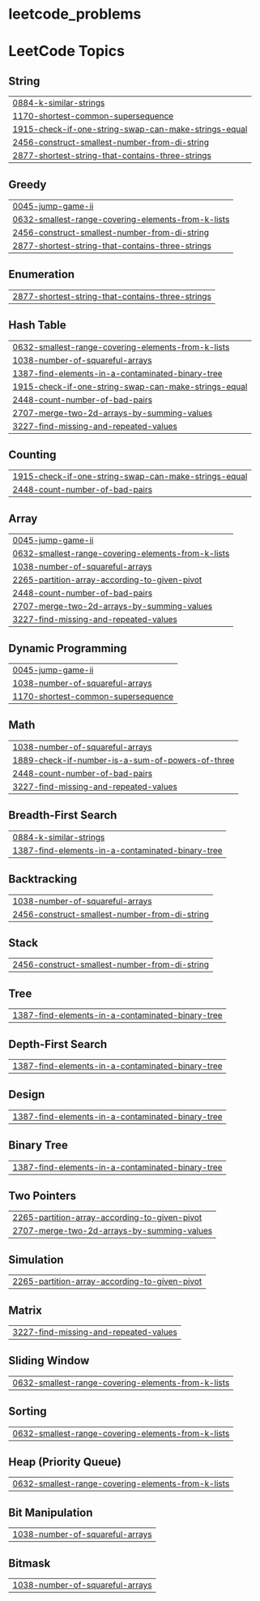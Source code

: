 # leetcode_problems
<!---LeetCode Topics Start-->
# LeetCode Topics
## String
|  |
| ------- |
| [0884-k-similar-strings](https://github.com/Harish5766/leetcode_problems/tree/master/0884-k-similar-strings) |
| [1170-shortest-common-supersequence](https://github.com/Harish5766/leetcode_problems/tree/master/1170-shortest-common-supersequence) |
| [1915-check-if-one-string-swap-can-make-strings-equal](https://github.com/Harish5766/leetcode_problems/tree/master/1915-check-if-one-string-swap-can-make-strings-equal) |
| [2456-construct-smallest-number-from-di-string](https://github.com/Harish5766/leetcode_problems/tree/master/2456-construct-smallest-number-from-di-string) |
| [2877-shortest-string-that-contains-three-strings](https://github.com/Harish5766/leetcode_problems/tree/master/2877-shortest-string-that-contains-three-strings) |
## Greedy
|  |
| ------- |
| [0045-jump-game-ii](https://github.com/Harish5766/leetcode_problems/tree/master/0045-jump-game-ii) |
| [0632-smallest-range-covering-elements-from-k-lists](https://github.com/Harish5766/leetcode_problems/tree/master/0632-smallest-range-covering-elements-from-k-lists) |
| [2456-construct-smallest-number-from-di-string](https://github.com/Harish5766/leetcode_problems/tree/master/2456-construct-smallest-number-from-di-string) |
| [2877-shortest-string-that-contains-three-strings](https://github.com/Harish5766/leetcode_problems/tree/master/2877-shortest-string-that-contains-three-strings) |
## Enumeration
|  |
| ------- |
| [2877-shortest-string-that-contains-three-strings](https://github.com/Harish5766/leetcode_problems/tree/master/2877-shortest-string-that-contains-three-strings) |
## Hash Table
|  |
| ------- |
| [0632-smallest-range-covering-elements-from-k-lists](https://github.com/Harish5766/leetcode_problems/tree/master/0632-smallest-range-covering-elements-from-k-lists) |
| [1038-number-of-squareful-arrays](https://github.com/Harish5766/leetcode_problems/tree/master/1038-number-of-squareful-arrays) |
| [1387-find-elements-in-a-contaminated-binary-tree](https://github.com/Harish5766/leetcode_problems/tree/master/1387-find-elements-in-a-contaminated-binary-tree) |
| [1915-check-if-one-string-swap-can-make-strings-equal](https://github.com/Harish5766/leetcode_problems/tree/master/1915-check-if-one-string-swap-can-make-strings-equal) |
| [2448-count-number-of-bad-pairs](https://github.com/Harish5766/leetcode_problems/tree/master/2448-count-number-of-bad-pairs) |
| [2707-merge-two-2d-arrays-by-summing-values](https://github.com/Harish5766/leetcode_problems/tree/master/2707-merge-two-2d-arrays-by-summing-values) |
| [3227-find-missing-and-repeated-values](https://github.com/Harish5766/leetcode_problems/tree/master/3227-find-missing-and-repeated-values) |
## Counting
|  |
| ------- |
| [1915-check-if-one-string-swap-can-make-strings-equal](https://github.com/Harish5766/leetcode_problems/tree/master/1915-check-if-one-string-swap-can-make-strings-equal) |
| [2448-count-number-of-bad-pairs](https://github.com/Harish5766/leetcode_problems/tree/master/2448-count-number-of-bad-pairs) |
## Array
|  |
| ------- |
| [0045-jump-game-ii](https://github.com/Harish5766/leetcode_problems/tree/master/0045-jump-game-ii) |
| [0632-smallest-range-covering-elements-from-k-lists](https://github.com/Harish5766/leetcode_problems/tree/master/0632-smallest-range-covering-elements-from-k-lists) |
| [1038-number-of-squareful-arrays](https://github.com/Harish5766/leetcode_problems/tree/master/1038-number-of-squareful-arrays) |
| [2265-partition-array-according-to-given-pivot](https://github.com/Harish5766/leetcode_problems/tree/master/2265-partition-array-according-to-given-pivot) |
| [2448-count-number-of-bad-pairs](https://github.com/Harish5766/leetcode_problems/tree/master/2448-count-number-of-bad-pairs) |
| [2707-merge-two-2d-arrays-by-summing-values](https://github.com/Harish5766/leetcode_problems/tree/master/2707-merge-two-2d-arrays-by-summing-values) |
| [3227-find-missing-and-repeated-values](https://github.com/Harish5766/leetcode_problems/tree/master/3227-find-missing-and-repeated-values) |
## Dynamic Programming
|  |
| ------- |
| [0045-jump-game-ii](https://github.com/Harish5766/leetcode_problems/tree/master/0045-jump-game-ii) |
| [1038-number-of-squareful-arrays](https://github.com/Harish5766/leetcode_problems/tree/master/1038-number-of-squareful-arrays) |
| [1170-shortest-common-supersequence](https://github.com/Harish5766/leetcode_problems/tree/master/1170-shortest-common-supersequence) |
## Math
|  |
| ------- |
| [1038-number-of-squareful-arrays](https://github.com/Harish5766/leetcode_problems/tree/master/1038-number-of-squareful-arrays) |
| [1889-check-if-number-is-a-sum-of-powers-of-three](https://github.com/Harish5766/leetcode_problems/tree/master/1889-check-if-number-is-a-sum-of-powers-of-three) |
| [2448-count-number-of-bad-pairs](https://github.com/Harish5766/leetcode_problems/tree/master/2448-count-number-of-bad-pairs) |
| [3227-find-missing-and-repeated-values](https://github.com/Harish5766/leetcode_problems/tree/master/3227-find-missing-and-repeated-values) |
## Breadth-First Search
|  |
| ------- |
| [0884-k-similar-strings](https://github.com/Harish5766/leetcode_problems/tree/master/0884-k-similar-strings) |
| [1387-find-elements-in-a-contaminated-binary-tree](https://github.com/Harish5766/leetcode_problems/tree/master/1387-find-elements-in-a-contaminated-binary-tree) |
## Backtracking
|  |
| ------- |
| [1038-number-of-squareful-arrays](https://github.com/Harish5766/leetcode_problems/tree/master/1038-number-of-squareful-arrays) |
| [2456-construct-smallest-number-from-di-string](https://github.com/Harish5766/leetcode_problems/tree/master/2456-construct-smallest-number-from-di-string) |
## Stack
|  |
| ------- |
| [2456-construct-smallest-number-from-di-string](https://github.com/Harish5766/leetcode_problems/tree/master/2456-construct-smallest-number-from-di-string) |
## Tree
|  |
| ------- |
| [1387-find-elements-in-a-contaminated-binary-tree](https://github.com/Harish5766/leetcode_problems/tree/master/1387-find-elements-in-a-contaminated-binary-tree) |
## Depth-First Search
|  |
| ------- |
| [1387-find-elements-in-a-contaminated-binary-tree](https://github.com/Harish5766/leetcode_problems/tree/master/1387-find-elements-in-a-contaminated-binary-tree) |
## Design
|  |
| ------- |
| [1387-find-elements-in-a-contaminated-binary-tree](https://github.com/Harish5766/leetcode_problems/tree/master/1387-find-elements-in-a-contaminated-binary-tree) |
## Binary Tree
|  |
| ------- |
| [1387-find-elements-in-a-contaminated-binary-tree](https://github.com/Harish5766/leetcode_problems/tree/master/1387-find-elements-in-a-contaminated-binary-tree) |
## Two Pointers
|  |
| ------- |
| [2265-partition-array-according-to-given-pivot](https://github.com/Harish5766/leetcode_problems/tree/master/2265-partition-array-according-to-given-pivot) |
| [2707-merge-two-2d-arrays-by-summing-values](https://github.com/Harish5766/leetcode_problems/tree/master/2707-merge-two-2d-arrays-by-summing-values) |
## Simulation
|  |
| ------- |
| [2265-partition-array-according-to-given-pivot](https://github.com/Harish5766/leetcode_problems/tree/master/2265-partition-array-according-to-given-pivot) |
## Matrix
|  |
| ------- |
| [3227-find-missing-and-repeated-values](https://github.com/Harish5766/leetcode_problems/tree/master/3227-find-missing-and-repeated-values) |
## Sliding Window
|  |
| ------- |
| [0632-smallest-range-covering-elements-from-k-lists](https://github.com/Harish5766/leetcode_problems/tree/master/0632-smallest-range-covering-elements-from-k-lists) |
## Sorting
|  |
| ------- |
| [0632-smallest-range-covering-elements-from-k-lists](https://github.com/Harish5766/leetcode_problems/tree/master/0632-smallest-range-covering-elements-from-k-lists) |
## Heap (Priority Queue)
|  |
| ------- |
| [0632-smallest-range-covering-elements-from-k-lists](https://github.com/Harish5766/leetcode_problems/tree/master/0632-smallest-range-covering-elements-from-k-lists) |
## Bit Manipulation
|  |
| ------- |
| [1038-number-of-squareful-arrays](https://github.com/Harish5766/leetcode_problems/tree/master/1038-number-of-squareful-arrays) |
## Bitmask
|  |
| ------- |
| [1038-number-of-squareful-arrays](https://github.com/Harish5766/leetcode_problems/tree/master/1038-number-of-squareful-arrays) |
<!---LeetCode Topics End-->